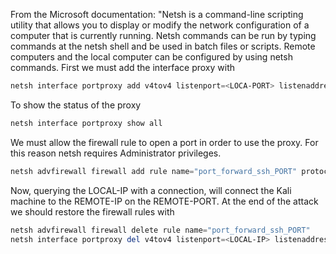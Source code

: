 From the Microsoft documentation: "Netsh is a command-line scripting utility that allows you to display or modify the network configuration of a computer that is currently running. Netsh commands can be run by typing commands at the netsh shell and be used in batch files or scripts. Remote computers and the local computer can be configured by using netsh commands. First we must add the interface proxy with

```powershell
netsh interface portproxy add v4tov4 listenport=<LOCA-PORT> listenaddress=<LOCAL-IP> connectport=<REMOTE-PORT> connectaddress=<REMOTE-IP>
```

To show the status of the proxy

```powershell
netsh interface portproxy show all
```

We must allow the firewall rule to open a port in order to use the proxy. For this reason netsh requires Administrator privileges.

```powershell
netsh advfirewall firewall add rule name="port_forward_ssh_PORT" protocol=TCP dir=in localip=<LOCAL-IP> localport=<LOCAL-PORT> action=allow
```

Now, querying the LOCAL-IP with a connection, will connect the Kali machine to the REMOTE-IP on the REMOTE-PORT. At the end of the attack we should restore the firewall rules with

```powershell
netsh advfirewall firewall delete rule name="port_forward_ssh_PORT"
netsh interface portproxy del v4tov4 listenport=<LOCAL-IP> listenaddress=<LOCAL-IP>
```
